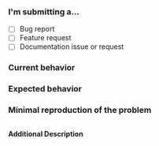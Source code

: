 ### I'm submitting a... <!-- Check with [x] -->
- [ ] Bug report
- [ ] Feature request
- [ ] Documentation issue or request

### Current behavior <!-- Describe how the issue manifests. -->

### Expected behavior <!-- Describe the desired behavior. -->

### Minimal reproduction of the problem 
<!--
For bug reports, please provide the steps to reproduce and, if sensible, a
minimal demo repository.

If this is a feature request, please describe the scenario in which a user
would use this feature.
-->

##

**Additional Description**<!-- Optional -->
